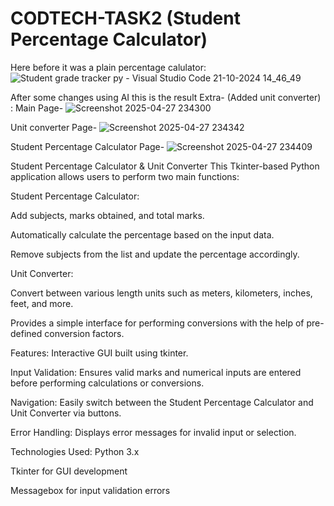 # CODTECH-TASK2 (Student Percentage Calculator)

Here before it was a plain percentage calulator:
![Student grade tracker py - Visual Studio Code 21-10-2024 14_46_49](https://github.com/user-attachments/assets/7a75005b-878f-42ce-9059-3724be1b36f0)

After some changes using AI this is the result Extra- (Added unit converter) :
Main Page-
![Screenshot 2025-04-27 234300](https://github.com/user-attachments/assets/e5cb5559-de86-4a31-8d64-636412b6a2f8)

Unit converter Page-
![Screenshot 2025-04-27 234342](https://github.com/user-attachments/assets/1f85498a-31b9-4e3a-975e-c56fc39884a3)

Student Percentage Calculator Page-
![Screenshot 2025-04-27 234409](https://github.com/user-attachments/assets/d669d9bf-5fbe-4492-819d-5971800c7ccc)

Student Percentage Calculator & Unit Converter
This Tkinter-based Python application allows users to perform two main functions:

Student Percentage Calculator:

Add subjects, marks obtained, and total marks.

Automatically calculate the percentage based on the input data.

Remove subjects from the list and update the percentage accordingly.

Unit Converter:

Convert between various length units such as meters, kilometers, inches, feet, and more.

Provides a simple interface for performing conversions with the help of pre-defined conversion factors.

Features:
Interactive GUI built using tkinter.

Input Validation: Ensures valid marks and numerical inputs are entered before performing calculations or conversions.

Navigation: Easily switch between the Student Percentage Calculator and Unit Converter via buttons.

Error Handling: Displays error messages for invalid input or selection.

Technologies Used:
Python 3.x

Tkinter for GUI development

Messagebox for input validation errors
